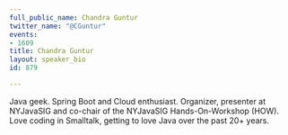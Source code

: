```yaml
---
full_public_name: Chandra Guntur
twitter_name: "@CGuntur"
events:
- 1609
title: Chandra Guntur
layout: speaker_bio
id: 879

---
```

Java geek. Spring Boot and Cloud enthusiast. Organizer, presenter at NYJavaSIG and co-chair of the NYJavaSIG Hands-On-Workshop (HOW). Love coding in Smalltalk, getting to love Java over the past 20+ years.